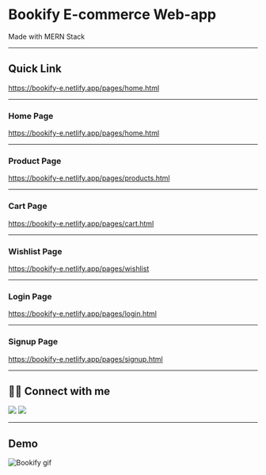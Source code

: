 # Bookify E-commerce Web-app

Made with MERN Stack

---

## Quick Link

https://bookify-e.netlify.app/pages/home.html

---

### Home Page

https://bookify-e.netlify.app/pages/home.html

---

### Product Page

https://bookify-e.netlify.app/pages/products.html

---

### Cart Page

https://bookify-e.netlify.app/pages/cart.html

---

### Wishlist Page

https://bookify-e.netlify.app/pages/wishlist

---

### Login Page

https://bookify-e.netlify.app/pages/login.html

---

### Signup Page

https://bookify-e.netlify.app/pages/signup.html

---

## 👨‍💻 Connect with me

<a href="https://twitter.com/prathmesh_20"><img src="https://img.shields.io/badge/Twitter-1DA1F2?style=for-the-badge&logo=twitter&logoColor=white"/></a>
<a href="https://www.linkedin.com/in/prathmeshjagtap/"><img src="https://img.shields.io/badge/LinkedIn-0077B5?style=for-the-badge&logo=linkedin&logoColor=white"/></a>

---

## Demo

![Bookify gif](./assets/Bokify-Gif.gif)
